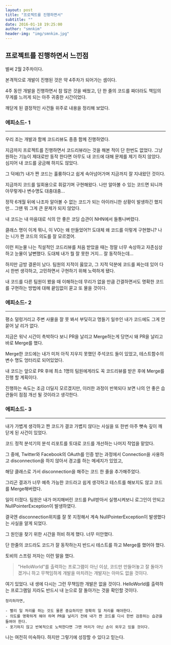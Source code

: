 ```yaml
---
layout: post
title: "프로젝트를 진행하면서"
subtitle: ""
date: 2016-01-18 19:25:00
author: "smnkim"
header-img: "img/smnkim.jpg"
---
```




## 프로젝트를 진행하면서 느낀점

벌써 2월 2주차이다.

본격적으로 개발이 진행된 것은 약 4주차가 되어가는 셈이다.

4주 동안 개발을 진행하면서 참 많은 것을 배웠고, 단 한 줄의 코드를 짜더라도 책임의 무게를 느끼게 되는 아주 귀중한 시간이었다.

깨닫게 된 결정적인 사건들 위주로 내용을 정리해 보았다.


### 에피소드- 1
----
우리 조는 개발과 함께 코드리뷰도 종종 함께 진행하였다.

지금까지 프로젝트를 진행하면서 코드리뷰라는 것을 해본 적이 단 한번도 없었다. 그냥 원하는 기능이 제대로만 동작 한다면 아무도 내 코드에 대해 문제를 제기 하지 않았다. 심지어 내 코드를 궁금해 하지도 않았다.

그 덕에(?) 내가 짠 코드는 훌륭하다고 쉽게 속아넘어가며 지금까지 잘 지내왔던 것이다. 

지금까지 코드를 일회용으로 휘갈기며 구현해왔다. 나만 알아볼 수 있는 코드면 되니까 아무렇게나 변수명도 대충대충...

정작 6개월 뒤에 나조차 알아볼 수 없는 코드가 되는 아이러니한 상황이 발생하긴 했지만... 그땐 뭐 그게 큰 문제가 되지 않았다.

내 코드는 내 마음대로 식의 안 좋은 코딩 습관이 NHN에서 들통나버렸다.

클래스 명이 이게 뭐니, 이 VO는 왜 만들었어?! 도대체 왜 코드를 이렇게 구현했니? 나는 니가 짠 코드의 의도를 잘 모르겠어.

이런 피눈물 나는 직설적인 코드리뷰를 처음 받았을 때는 정말 너무 속상하고 자존심상하고 눈물이 날뻔했다. 도대체 내가 뭘 잘 못한 거지... 잘 동작하는데...

하지만 금방 결론이 났다. 팀원의 지적이 옳았고, 그 지적 덕분에 코드를 짜는데 있어 다시 한번 생각하고, 고민하면서 구현하기 위해 노력하게 됐다.

내 코드를 다른 팀원이 봤을 때 이해하는데 무리가 없을 만큼 간결하면서도 명확한 코드를 구현하는 방법에 대해 끝임없이 묻고 또 물을 것이다.


### 에피소드- 2
----
평소 덜렁거리고 주변 사물을 잘 못 봐서 부딪히고 멍들기 일쑤인 내가 코드에도 그게 안 묻어 날 리가 없다.

지금은 워낙 시간이 촉박하다 보니 PR을 날리고 Merge하는게 당연시 돼 PR을 날리고 바로 Merge를 했다.

Merge한 코드에는 내가 미처 아직 지우지 못했던 주석코드 들이 있었고, 테스트함수의 변수 명도 엉터리로 되어있었다. 

내 코드는 앞으로 PR 후에 최소 1명의 팀원에게라도 꼭 코드리뷰를 받은 후에 Merge를 진행 할 계획이다. 

진행하는 속도는 조금 더딜지 모르겠지만, 이러한 과정이 반복되다 보면 나의 안 좋은 습관들이 점점 개선 될 것이라고 생각한다.


### 에피소드- 3
----
내가 가볍게 생각하고 짠 코드가 결코 가볍지 않다는 사실을 또 한번 아주 뼛속 깊이 깨닫게 된 사건이 있었다.

코드 정적 분석기의 분석 리포트를 토대로 코드를 개선하는 나머지 작업을 맡았다.

그 중에, Twitter와 Facebook의 OAuth를 인증 받는 과정에서 Connection을 사용하고 disconnection을 하지 않아서 경고를 하는 메세지가 있었고,

해당 클래스로 가서 disconnection을 해주는 코드 한 줄을 추가해주었다.

그리곤 결과가 너무 예측 가능한 코드라고 쉽게 생각하고 테스트를 해보지도 않고 코드를 Merge해버렸다.

일이 터졌다. 팀원은 내가 머지해버린 코드를 Pull받아서 실행시켜보니 로그인이 안되고 NullPointerException이 발생하였다.

결국엔 disconnection위치를 잘 못 지정해서 계속 NullPointerException이 발생했다는 사실을 알게 되었다.

그 원인을 찾기 위한 시간을 허비 하게 했다. 너무 미안했다.

단 한줄의 코드라도 코드가 잘 동작하는지 반드시 테스트를 하고 Merge를 했어야 했다.

토비의 스프링 저자는 이런 말을 했다.
>"HelloWorld"를 출력하는 프로그램이 아닌 이상, 코드만 만들어놓고 잘 돌아가겠거니 하고 무책임하게 개발을 마치려는 개발자는 아마도 없을 것이다.

여기 있었다. 내 생에 다시는 그런 무책임한 개발은 없을 것이다. HelloWorld를 출력하는 프로그램일 지라도 반드시 내 눈으로 잘 돌아가는 것을 확인할 것이다.




````
정리하자면,

- 빨리 일 처리를 하는 것도 물론 중요하지만 정확히 일 처리를 해야한다. 
- 의도를 명확하게 해야 하며 PR을 날리기 전에 내가 짠 코드를 다시 한번 검증하는 습관을 들여야 한다. 
- 포기하지 않고 반복적으로 노력한다면 그땐 머리가 아닌 손이 외우고 있을 것이다.
````


나는 여전히 미숙하다. 하지만 그렇기에 성장할 수 있다고 믿는다.